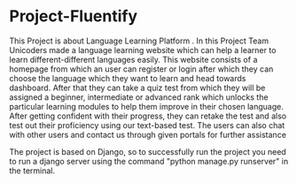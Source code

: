 # Project-Fluentify
This Project is about Language Learning Platform . In this Project Team Unicoders made a language learning website which can help a learner to learn different-different languages easily.
This website consists of a homepage from which an user can register or login after which they can choose the language which they want to learn and head towards dashboard. After that they can take a quiz test from which they will be assigned a beginner, intermediate or advanced rank which unlocks the particular learning modules to help them improve in their chosen language. After getting confident with their progress, they can retake the test and also test out their proficiency using our text-based test. The users can also chat with other users and contact us through given portals for further assistance

The project is based on Django, so to successfully run the project you need to run a django server using the command "python manage.py runserver" in the terminal.
